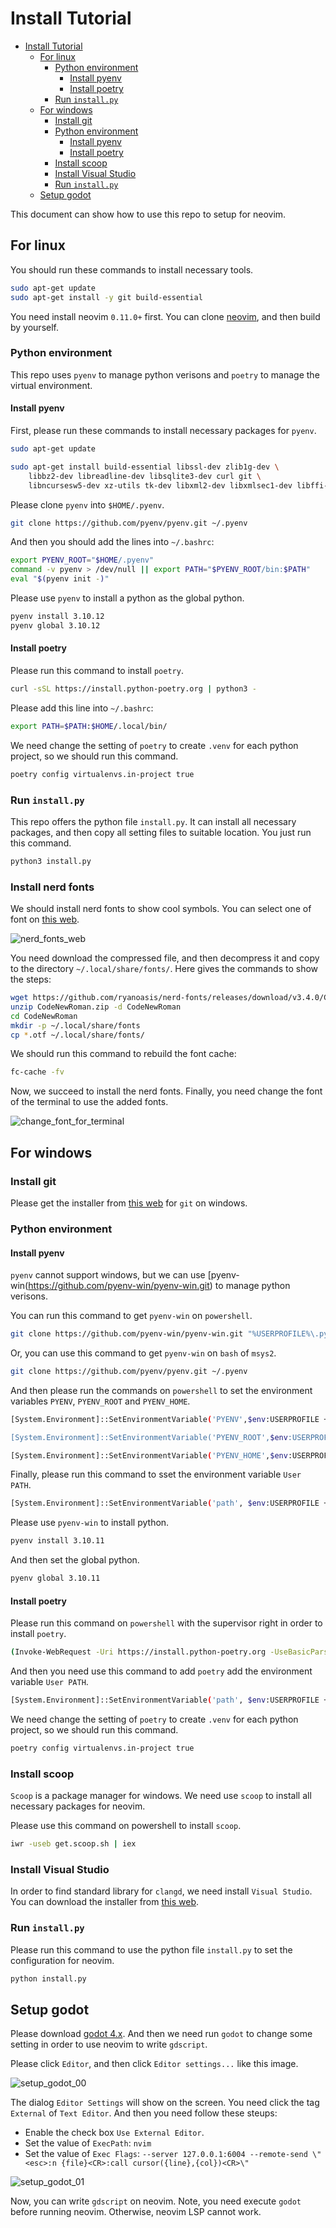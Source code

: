 # Install Tutorial

<!--toc:start-->
- [Install Tutorial](#install-tutorial)
  - [For linux](#for-linux)
    - [Python environment](#python-environment)
      - [Install pyenv](#install-pyenv)
      - [Install poetry](#install-poetry)
    - [Run `install.py`](#run-install.py)
  - [For windows](#for-windows)
    - [Install git](#install-git)
    - [Python environment](#python-environment)
      - [Install pyenv](#install-pyenv)
      - [Install poetry](#install-poetry)
    - [Install scoop](#install-scoop)
    - [Install Visual Studio](#install-visual-studio)
    - [Run `install.py`](#run-install.py-2)
  - [Setup godot](#setup-godot)
<!--toc:end-->

This document can show how to use this repo to setup for neovim.

## For linux
You should run these commands to install necessary tools.
```bash
sudo apt-get update
sudo apt-get install -y git build-essential
```

You need install neovim `0.11.0+` first. You can clone [neovim](https://github.com/neovim/neovim), and then build by yourself.

### Python environment
This repo uses `pyenv` to manage python verisons and `poetry` to manage the virtual environment.

#### Install pyenv
First, please run these commands to install necessary packages for `pyenv`.
```bash
sudo apt-get update

sudo apt-get install build-essential libssl-dev zlib1g-dev \
    libbz2-dev libreadline-dev libsqlite3-dev curl git \
    libncursesw5-dev xz-utils tk-dev libxml2-dev libxmlsec1-dev libffi-dev liblzma-dev
```
Please clone `pyenv` into `$HOME/.pyenv`.
```bash
git clone https://github.com/pyenv/pyenv.git ~/.pyenv
```

And then you should add the lines into `~/.bashrc`:
```bash
export PYENV_ROOT="$HOME/.pyenv"
command -v pyenv > /dev/null || export PATH="$PYENV_ROOT/bin:$PATH"
eval "$(pyenv init -)"
```

Please use `pyenv` to install a python as the global python.
```bash
pyenv install 3.10.12
pyenv global 3.10.12
```

#### Install poetry
Please run this command to install `poetry`.
```bash
curl -sSL https://install.python-poetry.org | python3 -
```

Please add this line into `~/.bashrc`:
```bash
export PATH=$PATH:$HOME/.local/bin/
```

We need change the setting of `poetry` to create `.venv` for each python project, so we should run this command.
```bash
poetry config virtualenvs.in-project true
```

### Run `install.py`
This repo offers the python file `install.py`. It can install all necessary packages, and then copy all setting files to suitable location. You just run this command.
```bash
python3 install.py
```

### Install nerd fonts
We should install nerd fonts to show cool symbols. You can select one of font on [this web](https://www.nerdfonts.com/font-downloads).

![nerd_fonts_web](./doc/images/nerd_fonts_web.png)

You need download the compressed file, and then decompress it and copy to the directory `~/.local/share/fonts/`. Here gives the commands to show the steps:
```bash
wget https://github.com/ryanoasis/nerd-fonts/releases/download/v3.4.0/CodeNewRoman.zip
unzip CodeNewRoman.zip -d CodeNewRoman
cd CodeNewRoman
mkdir -p ~/.local/share/fonts
cp *.otf ~/.local/share/fonts/
```

We should run this command to rebuild the font cache:
```bash
fc-cache -fv
```

Now, we succeed to install the nerd fonts. Finally, you need change the font of the terminal to use the added fonts.

![change_font_for_terminal](./doc/images/change_font_for_terminal.png)

## For windows
### Install git
Please get the installer from [this web](https://git-scm.com/) for `git` on windows.

### Python environment
#### Install pyenv
`pyenv` cannot support windows, but we can use [pyenv-win(https://github.com/pyenv-win/pyenv-win.git) to manage python verisons.

You can run this command to get `pyenv-win` on `powershell`.
```bash
git clone https://github.com/pyenv-win/pyenv-win.git "%USERPROFILE%\.pyenv"
```

Or, you can use this command to get `pyenv-win` on `bash` of `msys2`.
```bash
git clone https://github.com/pyenv/pyenv.git ~/.pyenv
```

And then please run the commands on `powershell` to set the environment variables `PYENV`, `PYENV_ROOT` and `PYENV_HOME`.
```bash
[System.Environment]::SetEnvironmentVariable('PYENV',$env:USERPROFILE + "\.pyenv\pyenv-win\","User")

[System.Environment]::SetEnvironmentVariable('PYENV_ROOT',$env:USERPROFILE + "\.pyenv\pyenv-win\","User")

[System.Environment]::SetEnvironmentVariable('PYENV_HOME',$env:USERPROFILE + "\.pyenv\pyenv-win\","User")
```

Finally, please run this command to sset the environment variable `User PATH`.
```bash
[System.Environment]::SetEnvironmentVariable('path', $env:USERPROFILE + "\.pyenv\pyenv-win\bin;" + $env:USERPROFILE + "\.pyenv\pyenv-win\shims;" + [System.Environment]::GetEnvironmentVariable('path', "User"),"User")
```

Please use `pyenv-win` to install python.
```bash
pyenv install 3.10.11
```

And then set the global python.
```bash
pyenv global 3.10.11
```

#### Install poetry
Please run this command on `powershell` with the supervisor right in order to install `poetry`.
```bash
(Invoke-WebRequest -Uri https://install.python-poetry.org -UseBasicParsing).Content | python -
```

And then you need use this command to add `poetry` add the environment variable `User PATH`.
```bash
[System.Environment]::SetEnvironmentVariable('path', $env:USERPROFILE + "\AppData\Roaming\Python\Scripts" + [System.Environment]::GetEnvironmentVariable('path', "User"), "User")
```

We need change the setting of `poetry` to create `.venv` for each python project, so we should run this command.
```bash
poetry config virtualenvs.in-project true
```
### Install scoop
`Scoop` is a package manager for windows. We need use `scoop` to install all necessary packages for neovim.

Please use this command on powershell to install `scoop`.
```bash
iwr -useb get.scoop.sh | iex
```

### Install Visual Studio
In order to find standard library for `clangd`, we need install `Visual Studio`. You can download the installer from [this web](https://visualstudio.microsoft.com/zh-hant/vs/).

### Run `install.py`
Please run this command to use the python file `install.py` to set the configuration for neovim.
```bash
python install.py
```

## Setup godot
Please download [godot 4.x](https://godotengine.org/). And then we need run `godot` to change some setting in order to use neovim to write `gdscript`.

Please click `Editor`, and then click `Editor settings...` like this image.

![setup_godot_00](./doc/images/setup_godot_00.png)

The dialog `Editor Settings` will show on the screen. You need click the tag `External` of `Text Editor`. And then you need follow these steups:
* Enable the check box `Use External Editor`.
* Set the value of `ExecPath`: `nvim`
* Set the value of `Exec Flags`: `--server 127.0.0.1:6004 --remote-send \"<esc>:n {file}<CR>:call cursor({line},{col})<CR>\"`

![setup_godot_01](./doc/images/setup_godot_01.png)

Now, you can write `gdscript` on neovim. Note, you need execute `godot` before running neovim. Otherwise, neovim LSP cannot work.
